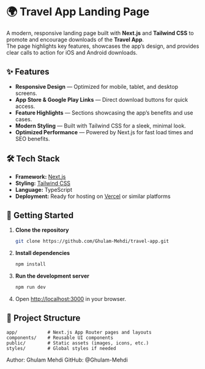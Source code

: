 # 🌍 Travel App Landing Page

A modern, responsive landing page built with **Next.js** and **Tailwind CSS** to promote and encourage downloads of the **Travel App**.  
The page highlights key features, showcases the app’s design, and provides clear calls to action for iOS and Android downloads.

## ✨ Features

- **Responsive Design** — Optimized for mobile, tablet, and desktop screens.
- **App Store & Google Play Links** — Direct download buttons for quick access.
- **Feature Highlights** — Sections showcasing the app’s benefits and use cases.
- **Modern Styling** — Built with Tailwind CSS for a sleek, minimal look.
- **Optimized Performance** — Powered by Next.js for fast load times and SEO benefits.

## 🛠️ Tech Stack

- **Framework:** [Next.js](https://nextjs.org/)
- **Styling:** [Tailwind CSS](https://tailwindcss.com/)
- **Language:** TypeScript
- **Deployment:** Ready for hosting on [Vercel](https://vercel.com/) or similar platforms

## 🚀 Getting Started

1. **Clone the repository**
   ```bash
   git clone https://github.com/Ghulam-Mehdi/travel-app.git
   ```
2. **Install dependencies**
   ```bash
   npm install
   ```
3. **Run the development server**
   ```bash
   npm run dev
   ```
4. Open [http://localhost:3000](http://localhost:3000) in your browser.

## 📂 Project Structure
```
app/           # Next.js App Router pages and layouts
components/    # Reusable UI components
public/        # Static assets (images, icons, etc.)
styles/        # Global styles if needed
```

Author: Ghulam Mehdi
GitHub: @Ghulam-Mehdi
